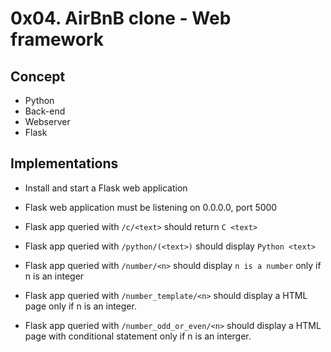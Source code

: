 # 0x04. AirBnB clone - Web framework

## Concept
- Python
- Back-end
- Webserver
- Flask

## Implementations

- Install and start a Flask web application

- Flask web application must be listening on 0.0.0.0, port 5000

- Flask app queried with `/c/<text>` should return `C <text>`

- Flask app queried with `/python/(<text>)` should display `Python <text>`

- Flask app queried with `/number/<n>` should display `n is a number` only if n is an integer

- Flask app queried with `/number_template/<n>` should display a HTML page only if n is an integer.

- Flask app queried with `/number_odd_or_even/<n>` should display a HTML page with conditional statement only if n is an interger.
